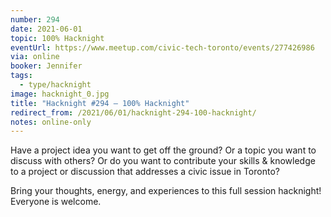 ```yaml
---
number: 294
date: 2021-06-01
topic: 100% Hacknight
eventUrl: https://www.meetup.com/civic-tech-toronto/events/277426986
via: online
booker: Jennifer
tags:
  - type/hacknight
image: hacknight_0.jpg
title: "Hacknight #294 – 100% Hacknight"
redirect_from: /2021/06/01/hacknight-294-100-hacknight/
notes: online-only
---
```


Have a project idea you want to get off the ground? Or a topic you want to discuss with others? Or do you want to contribute your skills & knowledge to a project or discussion that addresses a civic issue in Toronto?

Bring your thoughts, energy, and experiences to this full session hacknight! Everyone is welcome.
